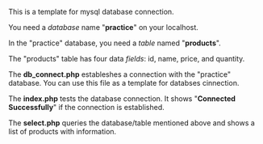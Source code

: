 This is a template for mysql database connection.

You need a *database* name "**practice**" on your localhost.

In the "practice" database, you need a *table* named "**products**".

The "products" table has four data *fields*: id, name, price, and quantity.

The **db_connect.php** estableshes a connection with the "practice" database. You can use this file as a template for databses cinnection.

The **index.php** tests the database connection. It shows "**Connected Successfully**" if the connection is established.

The **select.php** queries the database/table mentioned above and shows a list of products with information.
